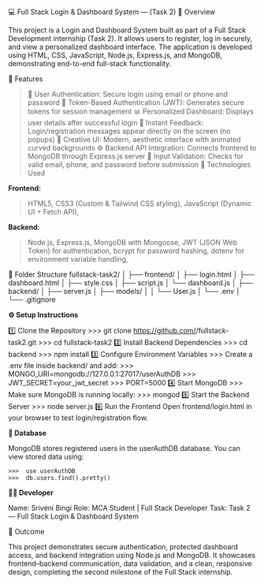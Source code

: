 💻 Full Stack Login & Dashboard System — (Task 2)
📘 Overview

This project is a Login and Dashboard System built as part of a Full Stack Development internship (Task 2).
It allows users to register, log in securely, and view a personalized dashboard interface.
The application is developed using HTML, CSS, JavaScript, Node.js, Express.js, and MongoDB, demonstrating end-to-end full-stack functionality.

🚀 Features

> 🔐 User Authentication: Secure login using email or phone and password
> 🧾 Token-Based Authentication (JWT): Generates secure tokens for session management
> 📊 Personalized Dashboard: Displays user details after successful login
> 💬 Instant Feedback: Login/registration messages appear directly on the screen (no popups)
> 🎨 Creative UI: Modern, aesthetic interface with animated curved backgrounds
> ⚙️ Backend API Integration: Connects frontend to MongoDB through Express.js server
> 🧠 Input Validation: Checks for valid email, phone, and password before submission
> 🧰 Technologies Used

**Frontend:**
> HTML5,
> CSS3 (Custom & Tailwind CSS styling),
> JavaScript (Dynamic UI + Fetch API),

**Backend:**
> Node.js,
> Express.js,
>MongoDB with Mongoose,
> JWT (JSON Web Token) for authentication,
> bcrypt for password hashing,
> dotenv for environment variable handling,

📁 Folder Structure
fullstack-task2/
│
├── frontend/
│   ├── login.html
│   ├── dashboard.html
│   ├── style.css
│   ├── script.js
│   └── dashboard.js
│
├── backend/
│   ├── server.js
│   ├── models/
│   │   └── User.js
│   └── .env
│
└── .gitignore

**⚙️ Setup Instructions**

1️⃣ Clone the Repository
           >>> git clone https://github.com/<your-username>/fullstack-task2.git
           >>> cd fullstack-task2
2️⃣ Install Backend Dependencies
           >>> cd backend
           >>> npm install
3️⃣ Configure Environment Variables
           >>> Create a .env file inside backend/ and add:
           >>> MONGO_URI=mongodb://127.0.0.1:27017/userAuthDB
           >>> JWT_SECRET=your_jwt_secret
           >>> PORT=5000
4️⃣ Start MongoDB
           >>> Make sure MongoDB is running locally:
           >>> mongod
5️⃣ Start the Backend Server
           >>> node server.js
6️⃣ Run the Frontend
          Open frontend/login.html in your browser to test login/registration flow.

**🧾 Database**

MongoDB stores registered users in the userAuthDB database.
You can view stored data using:

    >>>  use userAuthDB
    >>>  db.users.find().pretty()

**🧑‍💻 Developer**

Name: Sriveni Bingi
Role: MCA Student | Full Stack Developer
Task: Task 2 — Full Stack Login & Dashboard System

🏁 Outcome

This project demonstrates secure authentication, protected dashboard access, and backend integration using Node.js and MongoDB.
It showcases frontend–backend communication, data validation, and a clean, responsive design, completing the second milestone of the Full Stack internship.
